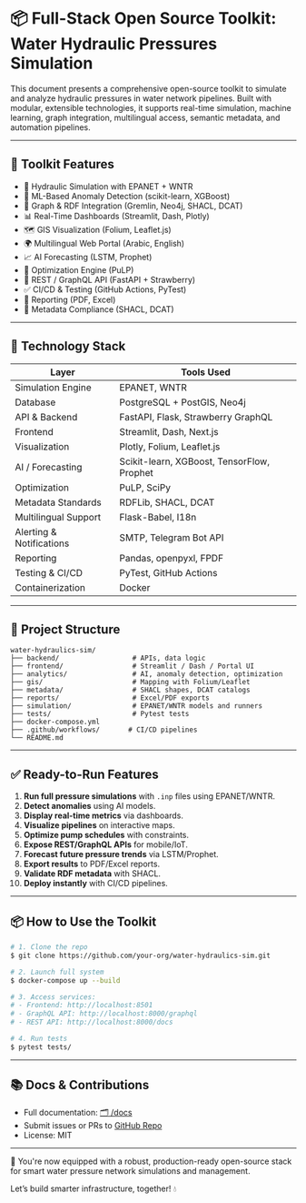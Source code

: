 # 📦 Full-Stack Open Source Toolkit: Water Hydraulic Pressures Simulation

This document presents a comprehensive open-source toolkit to simulate and analyze hydraulic pressures in water network pipelines. Built with modular, extensible technologies, it supports real-time simulation, machine learning, graph integration, multilingual access, semantic metadata, and automation pipelines.

---

## 🎯 Toolkit Features
- 🚰 Hydraulic Simulation with EPANET + WNTR
- 🧠 ML-Based Anomaly Detection (scikit-learn, XGBoost)
- 🔗 Graph & RDF Integration (Gremlin, Neo4j, SHACL, DCAT)
- 📊 Real-Time Dashboards (Streamlit, Dash, Plotly)
- 🗺️ GIS Visualization (Folium, Leaflet.js)
- 🌍 Multilingual Web Portal (Arabic, English)
- 📈 AI Forecasting (LSTM, Prophet)
- 🧮 Optimization Engine (PuLP)
- 📡 REST / GraphQL API (FastAPI + Strawberry)
- ✅ CI/CD & Testing (GitHub Actions, PyTest)
- 📄 Reporting (PDF, Excel)
- 🧬 Metadata Compliance (SHACL, DCAT)

---

## 🧰 Technology Stack
| Layer                    | Tools Used                                                        |
|--------------------------|--------------------------------------------------------------------|
| Simulation Engine        | EPANET, WNTR                                                      |
| Database                 | PostgreSQL + PostGIS, Neo4j                                       |
| API & Backend            | FastAPI, Flask, Strawberry GraphQL                                |
| Frontend                 | Streamlit, Dash, Next.js                                          |
| Visualization            | Plotly, Folium, Leaflet.js                                        |
| AI / Forecasting         | Scikit-learn, XGBoost, TensorFlow, Prophet                        |
| Optimization             | PuLP, SciPy                                                       |
| Metadata Standards       | RDFLib, SHACL, DCAT                                               |
| Multilingual Support     | Flask-Babel, I18n                                                 |
| Alerting & Notifications | SMTP, Telegram Bot API                                            |
| Reporting                | Pandas, openpyxl, FPDF                                            |
| Testing & CI/CD          | PyTest, GitHub Actions                                            |
| Containerization         | Docker                                                            |

---

## 🚀 Project Structure
```
water-hydraulics-sim/
├── backend/                  # APIs, data logic
├── frontend/                 # Streamlit / Dash / Portal UI
├── analytics/                # AI, anomaly detection, optimization
├── gis/                      # Mapping with Folium/Leaflet
├── metadata/                 # SHACL shapes, DCAT catalogs
├── reports/                  # Excel/PDF exports
├── simulation/               # EPANET/WNTR models and runners
├── tests/                    # Pytest tests
├── docker-compose.yml
├── .github/workflows/       # CI/CD pipelines
└── README.md
```

---

## ✅ Ready-to-Run Features
1. **Run full pressure simulations** with `.inp` files using EPANET/WNTR.
2. **Detect anomalies** using AI models.
3. **Display real-time metrics** via dashboards.
4. **Visualize pipelines** on interactive maps.
5. **Optimize pump schedules** with constraints.
6. **Expose REST/GraphQL APIs** for mobile/IoT.
7. **Forecast future pressure trends** via LSTM/Prophet.
8. **Export results** to PDF/Excel reports.
9. **Validate RDF metadata** with SHACL.
10. **Deploy instantly** with CI/CD pipelines.

---

## 📦 How to Use the Toolkit
```bash
# 1. Clone the repo
$ git clone https://github.com/your-org/water-hydraulics-sim.git

# 2. Launch full system
$ docker-compose up --build

# 3. Access services:
# - Frontend: http://localhost:8501
# - GraphQL API: http://localhost:8000/graphql
# - REST API: http://localhost:8000/docs

# 4. Run tests
$ pytest tests/
```

---

## 📚 Docs & Contributions
- Full documentation: [🗂️ /docs](./docs)
- Submit issues or PRs to [GitHub Repo](https://github.com/your-org/water-hydraulics-sim)
- License: MIT

---

🎉 You're now equipped with a robust, production-ready open-source stack for smart water pressure network simulations and management.

Let’s build smarter infrastructure, together! 💧

